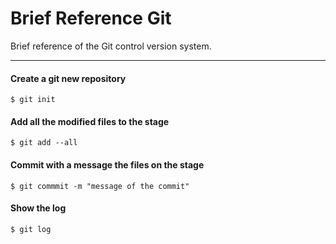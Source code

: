 # Brief Reference Git
Brief reference of the Git control version system.

---

#### Create a git new repository
```
$ git init
```

#### Add all the modified files to the stage
```
$ git add --all
```

#### Commit with a message the files on the stage
```
$ git commmit -m "message of the commit"
```

#### Show the log
```
$ git log
```
